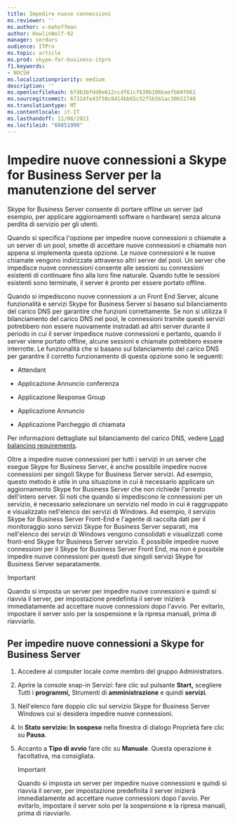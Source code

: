 ```yaml
---
title: Impedire nuove connessioni
ms.reviewer: ''
ms.author: v-mahoffman
author: HowlinWolf-92
manager: serdars
audience: ITPro
ms.topic: article
ms.prod: skype-for-business-itpro
f1.keywords:
- NOCSH
ms.localizationpriority: medium
description: ''
ms.openlocfilehash: 6fdb3bfdd8e612ccdf61cf639b106baefb60f061
ms.sourcegitcommit: 67324fe43f50c8414bb65c52f5b561ac30b52748
ms.translationtype: MT
ms.contentlocale: it-IT
ms.lasthandoff: 11/08/2021
ms.locfileid: "60851990"
---
```

# <a name="preventing-new-connections-to-skype-for-business-server-for-server-maintenance"></a>Impedire nuove connessioni a Skype for Business Server per la manutenzione del server


Skype for Business Server consente di portare offline un server (ad esempio, per applicare aggiornamenti software o hardware) senza alcuna perdita di servizio per gli utenti.

Quando si specifica l'opzione per impedire nuove connessioni o chiamate a un server di un pool, smette di accettare nuove connessioni e chiamate non appena si implementa questa opzione. Le nuove connessioni e le nuove chiamate vengono indirizzate attraverso altri server del pool. Un server che impedisce nuove connessioni consente alle sessioni su connessioni esistenti di continuare fino alla loro fine naturale. Quando tutte le sessioni esistenti sono terminate, il server è pronto per essere portato offline.

Quando si impediscono nuove connessioni a un Front End Server, alcune funzionalità e servizi Skype for Business Server si basano sul bilanciamento del carico DNS per garantire che funzioni correttamente. Se non si utilizza il bilanciamento del carico DNS nel pool, le connessioni tramite questi servizi potrebbero non essere nuovamente instradati ad altri server durante il periodo in cui il server impedisce nuove connessioni e pertanto, quando il server viene portato offline, alcune sessioni e chiamate potrebbero essere interrotte. Le funzionalità che si basano sul bilanciamento del carico DNS per garantire il corretto funzionamento di questa opzione sono le seguenti:

  - Attendant

  - Applicazione Annuncio conferenza

  - Applicazione Response Group

  - Applicazione Annuncio

  - Applicazione Parcheggio di chiamata

Per informazioni dettagliate sul bilanciamento del carico DNS, vedere [Load balancing requirements](../../plan-your-deployment/network-requirements/load-balancing.md).

Oltre a impedire nuove connessioni per tutti i servizi in un server che esegue Skype for Business Server, è anche possibile impedire nuove connessioni per singoli Skype for Business Server servizi. Ad esempio, questo metodo è utile in una situazione in cui è necessario applicare un aggiornamento Skype for Business Server che non richiede l'arresto dell'intero server. Si noti che quando si impediscono le connessioni per un servizio, è necessario selezionare un servizio nel modo in cui è raggruppato e visualizzato nell'elenco dei servizi di Windows. Ad esempio, il servizio Skype for Business Server Front-End e l'agente di raccolta dati per il monitoraggio sono servizi Skype for Business Server separati, ma nell'elenco dei servizi di Windows vengono consolidati e visualizzati come front-end Skype for Business Server servizio. È possibile impedire nuove connessioni per il Skype for Business Server Front End, ma non è possibile impedire nuove connessioni per questi due singoli servizi Skype for Business Server separatamente.

> [!IMPORTANT]
> Quando si imposta un server per impedire nuove connessioni e quindi si riavvia il server, per impostazione predefinita il server inizierà immediatamente ad accettare nuove connessioni dopo l'avvio. Per evitarlo, impostare il server solo per la sospensione e la ripresa manuali, prima di riavviarlo.

## <a name="to-prevent-new-connections-to-skype-for-business-server"></a>Per impedire nuove connessioni a Skype for Business Server

1.  Accedere al computer locale come membro del gruppo Administrators.

2.  Aprire la console snap-in Servizi: fare clic sul pulsante **Start,** scegliere Tutti i **programmi,** Strumenti di **amministrazione** e quindi **servizi**.

3.  Nell'elenco fare doppio clic sul servizio Skype for Business Server Windows cui si desidera impedire nuove connessioni.

4.  In **Stato servizio: In sospeso** nella finestra di dialogo Proprietà fare clic su **Pausa**.

5.  Accanto a **Tipo di avvio** fare clic su **Manuale**. Questa operazione è facoltativa, ma consigliata.
    
    > [!IMPORTANT]
    > Quando si imposta un server per impedire nuove connessioni e quindi si riavvia il server, per impostazione predefinita il server inizierà immediatamente ad accettare nuove connessioni dopo l'avvio. Per evitarlo, impostare il server solo per la sospensione e la ripresa manuali, prima di riavviarlo.
